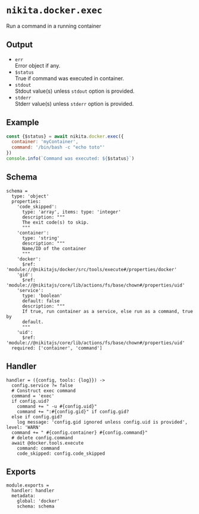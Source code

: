 
# `nikita.docker.exec`

Run a command in a running container

## Output

* `err`   
  Error object if any.   
* `$status`   
  True if command was executed in container.
* `stdout`   
  Stdout value(s) unless `stdout` option is provided.   
* `stderr`   
  Stderr value(s) unless `stderr` option is provided.   

## Example

```js
const {$status} = await nikita.docker.exec({
  container: 'myContainer',
  command: '/bin/bash -c "echo toto"'
})
console.info(`Command was executed: ${$status}`)
```

## Schema

    schema =
      type: 'object'
      properties:
        'code_skipped':
          type: 'array', items: type: 'integer'
          description: """
          The exit code(s) to skip.
          """
        'container':
          type: 'string'
          description: """
          Name/ID of the container
          """
        'docker':
          $ref: 'module://@nikitajs/docker/src/tools/execute#/properties/docker'
        'gid':
          $ref: 'module://@nikitajs/core/lib/actions/fs/base/chown#/properties/uid'
        'service':
          type: 'boolean'
          default: false
          description: """
          If true, run container as a service, else run as a command, true by
          default.
          """
        'uid':
          $ref: 'module://@nikitajs/core/lib/actions/fs/base/chown#/properties/uid'
      required: ['container', 'command']

## Handler

    handler = ({config, tools: {log}}) ->
      config.service ?= false
      # Construct exec command
      command = 'exec'
      if config.uid?
        command += " -u #{config.uid}"
        command += ":#{config.gid}" if config.gid?
      else if config.gid?
        log message: 'config.gid ignored unless config.uid is provided', level: 'WARN'
      command += " #{config.container} #{config.command}"
      # delete config.command
      await @docker.tools.execute
        command: command
        code_skipped: config.code_skipped

## Exports

    module.exports =
      handler: handler
      metadata:
        global: 'docker'
        schema: schema
